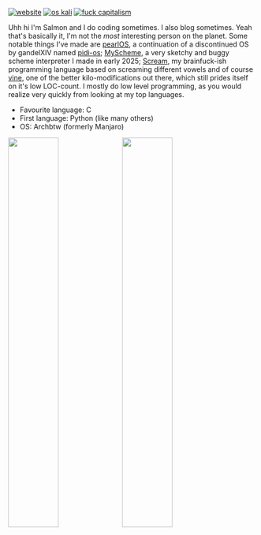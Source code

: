 <a href="https://callmesalmon.github.io/"><img src="https://img.shields.io/badge/website-callmesalmon.github.io-black?labelColor=000102&color=17e845&style=flat-square" alt="website"></a>
<a href="https://https://www.kali.org/"><img src="https://img.shields.io/badge/os-kali-black?labelColor=000102&color=17e845&style=flat-square" alt="os kali"></a>
<a href="#"><img src="https://img.shields.io/badge/fuck-capitalism-black?labelColor=000102&color=17e845&style=flat-square" alt="fuck capitalism"></a>

Uhh hi I'm Salmon and I do coding sometimes. I also blog sometimes. Yeah that's basically it, I'm not the *most* interesting person on the planet.
Some notable things I've made are [pearlOS](https://github.com/callmesalmon/pearlOS), a continuation of a discontinued OS by gandelXIV named
[pidi-os](https://github.com/gandelXIV/pidi-os); [MyScheme](https://github.com/callmesalmon/myscheme), a very sketchy and buggy scheme interpreter
I made in early 2025; [Scream](https://github.com/callmesalmon/scream), my brainfuck-ish programming language based on screaming different vowels
and of course [vine](https://github.com/callmesalmon/vine), one of the better kilo-modifications out there, which still prides itself on it's low
LOC-count. I mostly do low level programming, as you would realize very quickly from looking at my top languages.

* Favourite language: C
* First language: Python (like many others)
* OS: Archbtw (formerly Manjaro)

<a href="#"><img width="45%" src="https://github-readme-stats.vercel.app/api/top-langs/?username=callmesalmon&theme=nord&border_radius=0&layout=compact&bg_color=000102&title_color=17e845&icon_color=17e845&text_color=ffffff&border_color=000102"/></a>
<a href="#"><img width="45%" src="https://github-readme-stats.vercel.app/api/?username=callmesalmon&theme=nord&border_radius=0&show_icons=true&layout=compact&bg_color=000102&title_color=17e845&icon_color=17e845&text_color=ffffff&border_color=000102"/></a>
